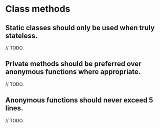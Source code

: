 # Class methods

## Static classes should only be used when truly stateless.

// TODO.

## Private methods should be preferred over anonymous functions where appropriate.

// TODO.

## Anonymous functions should never exceed 5 lines.

// TODO.